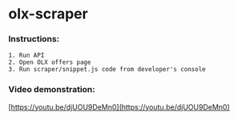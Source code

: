 # olx-scraper
### Instructions:
```
1. Run API
2. Open OLX offers page
3. Run scraper/snippet.js code from developer's console
```
### Video demonstration:
[https://youtu.be/djUOU9DeMn0](https://youtu.be/djUOU9DeMn0)
